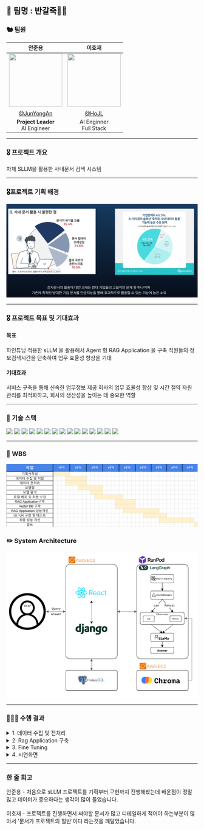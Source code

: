 ## 👑 팀명 : 반갈죽🤦‍♂️<br>
<!-- <p align="center"><img src="./img/sk.png" width="900" height="300"/></p> -->

 
### 🐿️ 팀원

|안준용|이호재|
|:---:|:---:|
|<img src="https://github.com/user-attachments/assets/d920daaf-3baa-441d-ab1c-babb240b307b" width="140" height="140">|<img src="https://github.com/user-attachments/assets/23848016-2562-40b7-82ad-69c0edc6c8cb" width="140" height="140"> |
|[@JunYongAn](https://github.com/yongjunan111)|[@HoJL](https://github.com/HoJL)|
|**Project Leader**<br/>AI Engineer|AI Enginner<br>Full Stack|


</div>

<hr>

### 🎖️ 프로젝트 개요
자체 SLLM을 활용한 사내문서 검색 시스템

<hr>

### 🎖️프로젝트 기획 배경
<img src="./images/project_background.png">

<hr>

### 🎖️ 프로젝트 목표 및 기대효과

#### 목표
파인튜닝 적용한 sLLM 을 활용해서 Agent 형 RAG Application 을 구축
직원들의 정보검색시간을 단축하여 업무 효율성 향상을 기대
#### 기대효과
서비스 구축을 통해 신속한 업무정보 제공
회사의 업무 효율성 향상 및 시간 절약
자원 관리를 최적화하고, 회사의 생산성을 높이는 데 중요한 역할

<hr>

### 🔨 기술 스택
<div>
<img src="https://img.shields.io/badge/Python-3776AB?style=for-the-badge&logo=Python&logoColor=white">
<img src="https://img.shields.io/badge/Visual Studio Code-007ACC?style=for-the-badge&logo=Visual Studio Code&logoColor=white"/>
<img src="https://img.shields.io/badge/git-F05032?style=for-the-badge&logo=git&logoColor=white"/>
<img src="https://img.shields.io/badge/github-181717?style=for-the-badge&logo=github&logoColor=white"/>
<img src="https://img.shields.io/badge/RunPod-673AB8?style=for-the-badge&logo=RunPod&logoColor=white"/>
<img src="https://img.shields.io/badge/amazon ec2-FF9900?style=for-the-badge&logo=amazonec2&logoColor=white"/>
<img src="https://img.shields.io/badge/amazon rds-527FFF?style=for-the-badge&logo=amazonrds&logoColor=white"/>
<img src="https://img.shields.io/badge/postgresql-4169E1?style=for-the-badge&logo=postgresql&logoColor=white"/>
<img src="https://img.shields.io/badge/openai-412991?style=for-the-badge&logo=openai&logoColor=white"/>
<img src="https://img.shields.io/badge/langchain-1C3C3C?style=for-the-badge&logo=langchain&logoColor=white">
<img src="https://img.shields.io/badge/langgraph-1C3C3C?style=for-the-badge&logo=langgraph&logoColor=white">
<img src="https://img.shields.io/badge/django-092E20?style=for-the-badge&logo=django&logoColor=white">
<img src="https://img.shields.io/badge/react-61DAFB?style=for-the-badge&logo=react&logoColor=white">
<img src="https://img.shields.io/badge/fast Api-009688?style=for-the-badge&logo=fastapi&logoColor=white">
<img src="https://img.shields.io/badge/ollama-000000?style=for-the-badge&logo=ollama&logoColor=white">
</div>

<hr> 

### 📅 WBS
<img src="./images/wbs.png">


### ✏️ System Architecture

<img src='./images/architecture.png'> <br>

<hr>

### 👨🏻‍💻 수행 결과
<details>
<summary>1. 데이터 수집 및 전처리</summary>

- 수집한 데이터<br>
    <img src="./images/data1.png"><br>
- 전처리<br>
    <img src="./images/data2.png"><br>
    <img src="./images/data3.png"><br>
    <img src="./images/data4.png"><br>
</details>

<details>
<summary>2. Rag Application 구축</summary>

- Vector DB<br>
    <img src="./images/rag1.png"><br>
- Langgraph<br>
    <img src="./images/rag2.png"><br>
</details>

<details>
<summary>3. Fine Tuning</summary>

- 베이스라인 모델 선정<br>
    <img src="./images/model_selection.png"><br>
- context QA 파인튜닝<br>
    <img src="./images/tuning1.png"><br>
- 도메인 특화 파인튜닝<br>
    <img src="./images/tuning2.png"><br>
<br>
    
</details>

<details>
<summary>4. 시연화면</summary>

- [시연영상.mp4](./docs/발표/시연연상.mp4)<br>
    
</details>
<hr>

### 한 줄 회고

안준용 - 처음으로 sLLM 프로젝트를 기획부터 구현까지 진행해봤는데 배운점이 정말 많고 데이터가 중요하다는 생각이 많이 들었습니다.
<br><br>
이호재 - 프로젝트를 진행하면서 써야할 문서가 많고 디테일하게 적어야 하는부분이 많아서 '문서가 프로젝트의 절반'이다 라는것을 깨달았습니다. 
